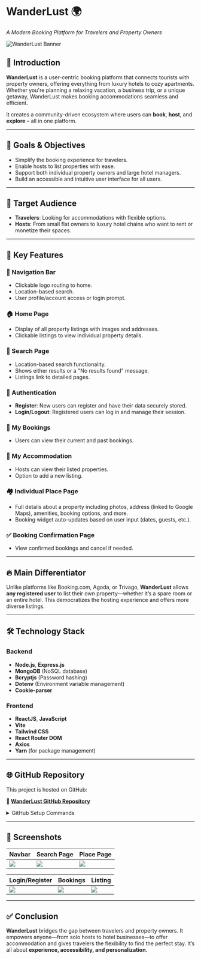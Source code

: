 # WanderLust 🌍

_A Modern Booking Platform for Travelers and Property Owners_

![WanderLust Banner](images/homepage.jpeg)

## 📌 Introduction

**WanderLust** is a user-centric booking platform that connects tourists with property owners, offering everything from luxury hotels to cozy apartments. Whether you're planning a relaxing vacation, a business trip, or a unique getaway, WanderLust makes booking accommodations seamless and efficient.

It creates a community-driven ecosystem where users can **book**, **host**, and **explore** – all in one platform.

---

## 🎯 Goals & Objectives

- Simplify the booking experience for travelers.
- Enable hosts to list properties with ease.
- Support both individual property owners and large hotel managers.
- Build an accessible and intuitive user interface for all users.

---

## 👥 Target Audience

- **Travelers**: Looking for accommodations with flexible options.
- **Hosts**: From small flat owners to luxury hotel chains who want to rent or monetize their spaces.

---

## 🚀 Key Features

### 🔎 Navigation Bar

- Clickable logo routing to home.
- Location-based search.
- User profile/account access or login prompt.

### 🏠 Home Page

- Display of all property listings with images and addresses.
- Clickable listings to view individual property details.

### 📍 Search Page

- Location-based search functionality.
- Shows either results or a "No results found" message.
- Listings link to detailed pages.

### 🔐 Authentication

- **Register**: New users can register and have their data securely stored.
- **Login/Logout**: Registered users can log in and manage their session.

### 📅 My Bookings

- Users can view their current and past bookings.

### 🏡 My Accommodation

- Hosts can view their listed properties.
- Option to add a new listing.

### 🏘️ Individual Place Page

- Full details about a property including photos, address (linked to Google Maps), amenities, booking options, and more.
- Booking widget auto-updates based on user input (dates, guests, etc.).

### ✅ Booking Confirmation Page

- View confirmed bookings and cancel if needed.

---

## 🔥 Main Differentiator

Unlike platforms like Booking.com, Agoda, or Trivago, **WanderLust** allows **any registered user** to list their own property—whether it’s a spare room or an entire hotel. This democratizes the hosting experience and offers more diverse listings.

---

## 🛠 Technology Stack

### Backend

- **Node.js**, **Express.js**
- **MongoDB** (NoSQL database)
- **Bcryptjs** (Password hashing)
- **Dotenv** (Environment variable management)
- **Cookie-parser**

### Frontend

- **ReactJS**, **JavaScript**
- **Vite**
- **Tailwind CSS**
- **React Router DOM**
- **Axios**
- **Yarn** (for package management)

---

## 🌐 GitHub Repository

This project is hosted on GitHub:

**🔗 [WanderLust GitHub Repository](https://github.com/RafinEazdan/WanderLust)**

<details>
  <summary>GitHub Setup Commands</summary>

```bash
# Initialize Git
git init

# Add all files
git add .

# Initial commit
git commit -m "Initial commit for WanderLust project"

# Link to GitHub
git remote add origin https://github.com/RafinEazdan/WanderLust.git

# Push to GitHub
git branch -M main
git push -u origin main
```

</details>

---

## 📸 Screenshots

| Navbar                 | Search Page           | Place Page                 |
| ---------------------- | --------------------- | -------------------------- |
| ![](images/navbar.png) | ![](images/image.png) | ![](images/placepage.jpeg) |

| Login/Register        | Bookings             | Listing                  |
| --------------------- | -------------------- | ------------------------ |
| ![](images/login.png) | ![](images/book.png) | ![](images/listing.jpeg) |

---

## ✅ Conclusion

**WanderLust** bridges the gap between travelers and property owners. It empowers anyone—from solo hosts to hotel businesses—to offer accommodation and gives travelers the flexibility to find the perfect stay. It’s all about **experience, accessibility, and personalization**.
